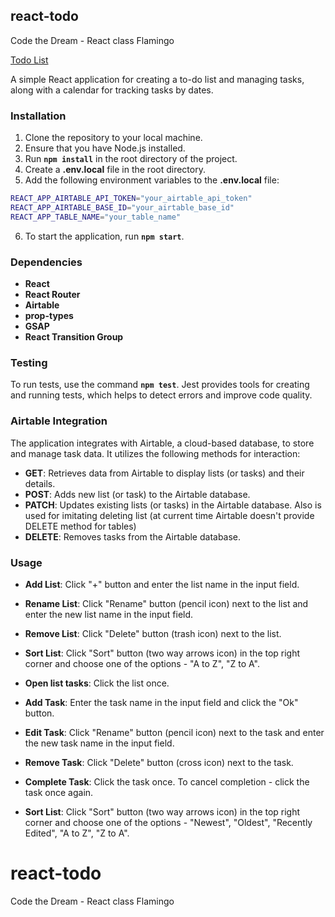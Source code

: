 ## react-todo
Code the Dream - React class Flamingo

[Todo List](https://ctd-react-todo.onrender.com/)

A simple React application for creating a to-do list and managing tasks, along with a calendar for tracking tasks by dates.

### Installation

1. Clone the repository to your local machine.
2. Ensure that you have Node.js installed.
3. Run **`npm install`** in the root directory of the project.
4. Create a **.env.local** file in the root directory.
5. Add the following environment variables to the **.env.local** file:
```bash
REACT_APP_AIRTABLE_API_TOKEN="your_airtable_api_token"
REACT_APP_AIRTABLE_BASE_ID="your_airtable_base_id"
REACT_APP_TABLE_NAME="your_table_name"
```
6. To start the application, run **`npm start`**.

### Dependencies

- **React**
- **React Router**
- **Airtable**
- **prop-types**
- **GSAP**
- **React Transition Group**

### Testing

To run tests, use the command **`npm test`**. Jest provides tools for creating and running tests, which helps to detect errors and improve code quality.

### Airtable Integration

The application integrates with Airtable, a cloud-based database, to store and manage task data. It utilizes the following methods for interaction:

- **GET**: Retrieves data from Airtable to display lists (or tasks) and their details.
- **POST**: Adds new list (or task) to the Airtable database.
- **PATCH**: Updates existing lists (or tasks) in the Airtable database. Also is used for imitating deleting list (at current time Airtable doesn't provide DELETE method for tables)
- **DELETE**: Removes tasks from the Airtable database.

### Usage
- **Add List**: Click "+" button and enter the list name in the input field.
- **Rename List**: Click "Rename" button (pencil icon) next to the list and enter the new list name in the input field.
- **Remove List**: Click "Delete" button (trash icon) next to the list.
- **Sort List**: Click "Sort" button (two way arrows icon) in the top right corner and choose one of the options - "A to Z", "Z to A".
- **Open list tasks**: Click the list once.

- **Add Task**: Enter the task name in the input field and click the "Ok" button.
- **Edit Task**: Click "Rename" button (pencil icon) next to the task and enter the new task name in the input field.
- **Remove Task**: Click "Delete" button (cross icon) next to the task.
- **Complete Task**: Click the task once. To cancel completion - click the task once again.
- **Sort List**: Click "Sort" button (two way arrows icon) in the top right corner and choose one of the options - "Newest", "Oldest", "Recently Edited", "A to Z", "Z to A".

# react-todo
Code the Dream - React class Flamingo